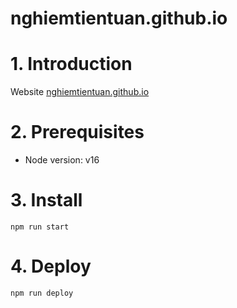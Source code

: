 # nghiemtientuan.github.io

# 1. Introduction
Website [nghiemtientuan.github.io](https://nghiemtientuan.github.io)

# 2. Prerequisites
- Node version: v16

# 3. Install
```
npm run start
```

# 4. Deploy
```
npm run deploy
```
